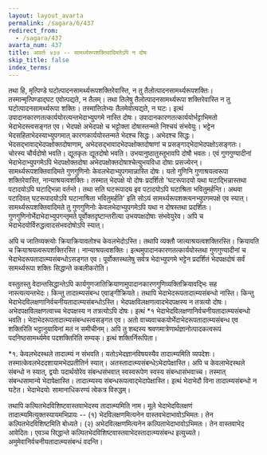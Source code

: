 ```yaml
---
layout: layout_avarta
permalink: /sagara/6/437
redirect_from:
  - /sagara/437
avarta_num: 437
title: आवर्तः ४३७ -- सामर्थ्यरूपशक्तिवादिमतेऽपि न दोषः
skip_title: false
index_terms: 
---
```


तथा हि, मृत्पिण्डे घटोत्पादनसामर्थ्यरूपशक्तिरेवास्ति, न तु तैलोत्पादनसामर्थ्यरूपशक्तिः। तस्मान्मृत्पिण्डाद्घट एवोत्पद्यते, न तैलम्। तथा
तिलेषु तैलोत्पादनसामर्थ्यरूपा शक्तिरेवास्ति न तु घटोत्पादनसामर्थ्यरूपा
शक्तिः। तस्मात्तिलेभ्यः तैलमेवोत्पद्यते, न घटः। इत्थं 
उपादानकारणतत्कार्ययोरत्यन्तभेदाभ्युपगमे नास्ति दोषः।
उपादानकारणतत्कार्ययोर्भट्टाभिमतो भेदाभेदस्त्वसङ्गत एव। भेदपक्षे
अभेदपक्षे च भट्टोक्ता दोषास्तन्मते निश्चयं संभवेयुः। भट्टेन भेदसहिताभेदस्याभ्युपगमात् कारणकार्ययोस्तन्मते भेदश्च सिद्धः। अभेदश्च सिद्धः। भेदसद्भावाद्भेदपक्षोक्तदोषाणाम्, अभेदसद्भावादभेदपक्षोक्तदोषाणां च प्रसङ्गाद्भेदाभेदपक्षोऽसङ्गतः। चोरस्य चौर्यदोषो भवति। द्यूतकृतः द्यूतदोषो भवति।
उभयानुष्ठातुस्तूभावपि दोषौ भवतः। एवं गुणगुण्यादीनां भेदाभेदाभ्युपगमेऽपि
भेदपक्षोक्तदोषा अभेदपक्षोक्तदोषाश्चेत्युभयविधा दोषाः प्रसज्येरन्। सामर्थ्यरूपशक्तिवादिमते गुणगुणिनोः केवलभेदाभ्युपगमान्नास्ति दोषः। यतो
गुणिनि गुणाश्रयत्वरूपा शक्तिरेवास्ति, नान्याश्रयत्वशक्तिः। तस्मात् भेदपक्षे
यो दोषः प्रदर्शितो 'घटरूपादयो यथा घटाद्भिन्नास्तथा पटादयोऽपि घटाद्भिन्ना
वर्तन्ते। तथा सति घटरूपादय इव पटादयोऽपि घटाश्रिता भवितुमर्हन्ति।
अथवा पटादिवत् घटरूपादयोऽपि घटानाश्रिता भवितुमर्हति' इति सोऽयं
सामर्थ्यरूपशक्त्यनभ्युपगमपक्षे एव स्यात्। सामर्थ्यरूपशक्तिवादिमते तु गुणगुणिनोः केवलभेदाभ्युपगमेऽपि यथा न दोषस्तथा प्रदर्शितः। गुणगुणिनोर्भेदाभेदाभ्युपगन्तृमते पूर्वोक्तदृष्टान्तरीत्या उभयपक्षदोषाः संभवेयुरेव। अपि
च भेदाभेदयोर्विरुद्धत्वादसंभवदोषोऽपि स्यात्।

अपि च जातिव्यक्त्योः क्रियाक्रियावतोश्च केवलभेदोऽस्ति। तथापि
व्यक्तौ जात्याश्रयत्वशक्तिरस्ति। क्रियावति च क्रियाश्रयत्वरूपशक्तिरस्ति।
नान्याश्रयत्वशक्तिः। इत्थमुपादानकारणतत्कार्ययोस्तथा गुणगुण्यादीनां च
भेदाभेदरूपतादात्म्यसंबन्धोऽसङ्गत एव। पूर्वोक्तस्थलेषु सर्वत्र भेदाभ्युपगमे
भट्टेन प्रदर्शितं भेदपक्षदोषं सर्वं सामर्थ्यरूपा शक्तिः सिद्धान्ते कबलीकरोति।

वस्तुतस्तु वेदान्तसिद्धान्तेऽपि कार्यगुणजातिक्रियाणामुपादानकारणगुणिव्यक्तिक्रियावद्भिः सह नास्त्यत्यन्तभेदः। किन्तु तादात्म्यसंबन्ध एवाङ्गीक्रियते। तथापि भेदाभेदरूपतादात्म्यसंबन्धो नास्ति। किन्तु भेदाभेदविलक्षणानिर्वचनीयतादात्म्यसंबन्धोऽस्ति। भेदपक्षविलक्षणत्वादभेदपक्षस्य न तत्रत्यो दोषः।
अभेदपक्षविलक्षणत्वाच्च भेदपक्षस्य न तत्रत्योऽपि दोषः। इत्थं *१ भेदाभेदविलक्षणानिर्वचनीयतादात्म्यसंबन्धो भवति। भेदाभेदरूपतादात्म्यसंबन्धस्त्वसङ्गत एव।
अतो वाच्यवाचकयोर्भेदाभेदरूपतादात्म्यसंबन्ध एव शक्तिरिति भट्टानुयायिनां
मतं न समीचीनम्। अपि तु शब्दस्य श्रवणमात्रेणार्थज्ञानोत्पादकत्वरूपं
पदनिष्ठसामर्थ्यमेव पदशक्तिरिति सम्यक्। इत्थं शक्तिर्निरूपिता।

<div class="footnote" markdown="1">
*१. केवलभेदस्थले तादात्म्यं न संभवति। यतोऽभेदज्ञानविषयस्यैव तादात्म्यमिति व्यपदेशः। तस्मात्केवलभेददशायामभेदप्रतीतिर्न स्यात्। अतस्तादात्म्यसंबन्धेऽभेदापेक्षास्ति। अपि च केवलाभेदस्थले संबन्धो न स्यात्, द्वयोः पदार्थयोरेव संबन्धसंभवात् स्वस्वरूपेण स्वस्य संबन्धासंभवाच्च। तस्मात् संबन्धसामान्ये भेदापेक्षास्ति।
तादात्म्यस्य संबन्धरूपत्वाद्भेदापेक्षास्ति। इत्थं भेदाभेदौ विना तादात्म्यसंबन्धो न घटेत।
भेदाभेदयोः सामानाधिकरण्यं त्वेकत्र विरुद्धम्।

तथापि कल्पितभेदविशिष्टवास्तवाभेदस्य तादात्म्यमिति नाम। मूले भेदाभेदविलक्षणं तादात्म्यमित्युक्तस्यायमभिप्रायः -- (१) भेदविलक्षणमित्यनेन वास्तवभेदाभावोऽभिमतः। तेन कल्पितभेदविशिष्टमिति बोध्यते। (२) अभेदविलक्षणमित्यनेन कल्पिताभेदाभावोऽभिमतः। तेन वास्तवाभेद आवेदितः। एवञ्च सिद्धान्ते कल्पितभेदविशिष्टवास्तवाभेदस्तादात्म्यसंबन्ध इत्युच्यते। अमुमेवानिर्वचनीयतादात्म्यसंबन्धं वदन्ति।
</div>
